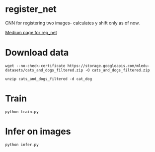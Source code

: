 # register_net
CNN for registering two images- calculates y shift only as of now.

[Medium page for reg_net](https://jerin-electronics.medium.com/image-registration-cnn-model-7b6114922fd9)


# Download data

```wget --no-check-certificate https://storage.googleapis.com/mledu-datasets/cats_and_dogs_filtered.zip -O cats_and_dogs_filtered.zip```

```unzip cats_and_dogs_filtered -d cat_dog```

# Train

```python train.py```

# Infer on images
```python infer.py```
